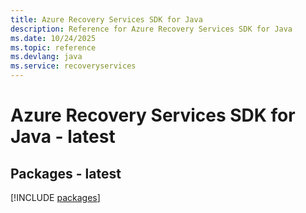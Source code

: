 ```yaml
---
title: Azure Recovery Services SDK for Java
description: Reference for Azure Recovery Services SDK for Java
ms.date: 10/24/2025
ms.topic: reference
ms.devlang: java
ms.service: recoveryservices
---
```

# Azure Recovery Services SDK for Java - latest
## Packages - latest
[!INCLUDE [packages](recovery-services-index.md)]